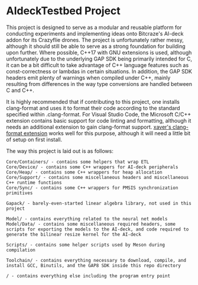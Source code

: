 # AIdeckTestbed Project

This project is designed to serve as a modular and reusable platform for conducting experiments and implementing ideas onto Bitcraze's AI-deck addon for its Crazyflie drones. The project is unfortunately rather messy, although it should still be able to serve as a strong foundation for building upon further.  Where possible, C++17 with GNU extensions is used, although unfortunately due to the underlying GAP SDK being primarily intended for C, it can be a bit difficult to take advantage of C++ language features such as const-correctness or lambdas in certain situations. In addition, the GAP SDK headers emit plenty of warnings when compiled under C++, mainly resulting from differences in the way type conversions are handled between C and C++. 

It is highly recommended that if contributing to this project, one installs clang-format and uses it to format their code according to the standard specified within .clang-format. For Visual Studio Code, the Microsoft C/C++ extension contains basic support for code linting and formatting, although it needs an additional extension to gain clang-format support. [xaver's clang-format extension](https://marketplace.visualstudio.com/items?itemName=xaver.clang-format) works well for this purpose, although it will need a little bit of setup on first install.

The way this project is laid out is as follows:

```
Core/Containers/ - contains some helpers that wrap ETL
Core/Device/ - contains some C++ wrappers for AI-deck peripherals
Core/Heap/ - contains some C++ wrappers for heap allocation
Core/Support/ - contains some miscellaneous headers and miscellaneous C++ runtime functions
Core/Sync/ - contains some C++ wrappers for PMSIS synchronization primitives

Gapack/ - barely-even-started linear algebra library, not used in this project

Model/ - contains everything related to the neural net models
Model/Data/ - contains some miscellaneous required headers, some scripts for exporting the models to the AI-deck, and code required to generate the bilinear resize kernel for the AI-deck

Scripts/ - contains some helper scripts used by Meson during compilation

Toolchain/ - contains everything necessary to download, compile, and install GCC, Binutils, and the GAP8 SDK inside this repo directory

/ - contains everything else including the program entry point
```